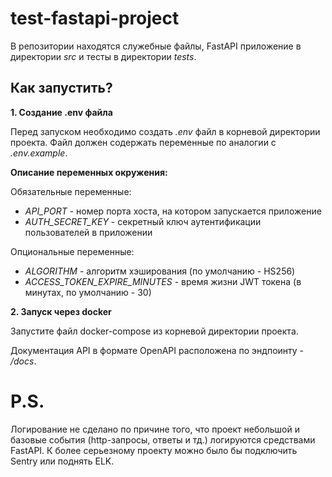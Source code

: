 # test-fastapi-project

В репозитории находятся служебные файлы, FastAPI приложение в директории *src* и тесты в директории *tests*.

## Как запустить?

**1. Создание .env файла**

Перед запуском необходимо создать *.env* файл в корневой директории проекта. Файл должен содержать переменные по аналогии с *.env.example*.

**Описание переменных окружения:**

Обязательные переменные:
<ul>
  <li><em>API_PORT</em> - номер порта хоста, на котором запускается приложение</li>
  <li><em>AUTH_SECRET_KEY</em> - секретный ключ аутентификации пользователей в приложении</li>
</ul>

Опциональные переменные:
<ul>
  <li><em>ALGORITHM</em> - алгоритм хэширования (по умолчанию - HS256)</li>
  <li><em>ACCESS_TOKEN_EXPIRE_MINUTES</em> - время жизни JWT токена (в минутах, по умолчанию - 30)</li>
</ul>

**2. Запуск через docker**

Запустите файл docker-compose из корневой директории проекта.

Документация API в формате OpenAPI расположена по эндпоинту - */docs*.
# P.S.
Логирование не сделано по причине того, что проект небольшой и базовые события (http-запросы, ответы и тд.) логируются средствами FastAPI. К более серьезному проекту можно было бы подключить Sentry или поднять ELK.
